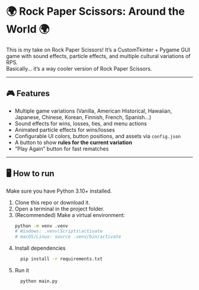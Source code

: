 # 🌍 Rock Paper Scissors: Around the World 🌍

This is my take on Rock Paper Scissors!
It’s a CustomTkinter + Pygame GUI game with sound effects, particle effects, and multiple cultural variations of RPS.  
Basically… it’s a way cooler version of Rock Paper Scissors.

---

## 🎮 Features
- Multiple game variations (Vanilla, American Historical, Hawaiian, Japanese, Chinese, Korean, Finnish, French, Spanish…)
- Sound effects for wins, losses, ties, and menu actions
- Animated particle effects for wins/losses
- Configurable UI colors, button positions, and assets via `config.json`
- A button to show **rules for the current variation**
- “Play Again” button for fast rematches

---

## 🖥️ How to run
Make sure you have Python 3.10+ installed.

1. Clone this repo or download it.
2. Open a terminal in the project folder.
3. (Recommended) Make a virtual environment:
   ```bash
   python -m venv .venv
   # Windows: .venv\Scripts\activate
   # macOS/Linux: source .venv/bin/activate
4. Install dependencies
   ```bash
     pip install -r requirements.txt
6. Run it
   ```bash
     python main.py

